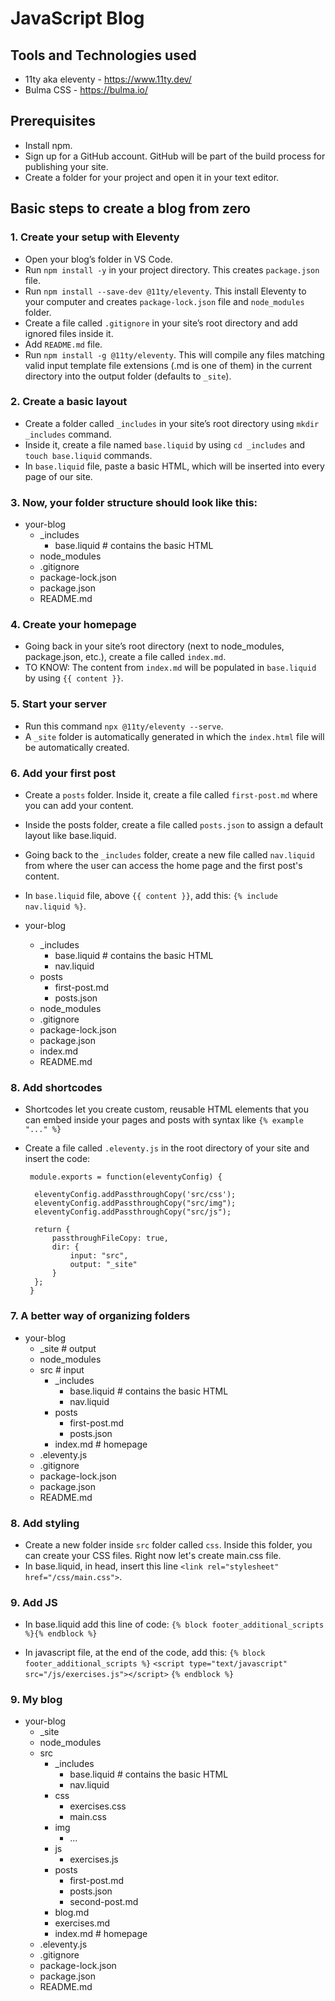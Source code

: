 # JavaScript Blog

## Tools and Technologies used
- 11ty aka eleventy - https://www.11ty.dev/
- Bulma CSS - https://bulma.io/

## Prerequisites
- Install npm.
- Sign up for a GitHub account. GitHub will be part of the build process for publishing your site.
- Create a folder for your project and open it in your text editor.

## Basic steps to create a blog from zero

### 1. Create your setup with Eleventy
- Open your blog’s folder in VS Code.
- Run ``npm install -y`` in your project directory. This creates ``package.json`` file.
- Run ``npm install --save-dev @11ty/eleventy``. This install Eleventy to your computer and creates ``package-lock.json`` file and ``node_modules`` folder.
- Create a file called ``.gitignore`` in your site’s root directory and add ignored files inside it.
- Add ``README.md`` file.
- Run ``npm install -g @11ty/eleventy``. This will compile any files matching valid input template file extensions (.md is one of them) in the current directory into the output folder (defaults to ``_site``).

### 2. Create a basic layout
- Create a folder called ``_includes`` in your site’s root directory using ``mkdir _includes`` command.
- Inside it, create a file named ``base.liquid`` by using ``cd _includes`` and ``touch base.liquid`` commands.
- In ``base.liquid`` file, paste a basic HTML, which will be inserted into every page of our site.

### 3. Now, your folder structure should look like this:
- your-blog
    - _includes
        - base.liquid   # contains the basic HTML 
    - node_modules     
    - .gitignore
    - package-lock.json 
    - package.json      
    - README.md

### 4. Create your homepage
- Going back in your site’s root directory (next to node_modules, package.json, etc.), create a file called ``index.md``.
- TO KNOW: The content from ``index.md`` will be populated in ``base.liquid`` by using ``{{ content }}``.

### 5. Start your server
- Run this command ``npx @11ty/eleventy --serve``. 
- A ``_site`` folder is automatically generated in which the ``index.html`` file will be automatically created.

### 6. Add your first post
- Create a ``posts`` folder. Inside it, create a file called ``first-post.md`` where you can add your content.
- Inside the posts folder, create a file called ``posts.json`` to assign a default layout like base.liquid.
- Going back to the ``_includes`` folder, create a new file called ``nav.liquid`` from where the user can access the home page and the first post's content.
- In ``base.liquid`` file, above ``{{ content }}``, add this: ``{% include nav.liquid %}``.

- your-blog
    - _includes
        - base.liquid   # contains the basic HTML
        - nav.liquid
    - posts
        - first-post.md
        - posts.json 
    - node_modules     
    - .gitignore
    - package-lock.json 
    - package.json
    - index.md      
    - README.md

### 8. Add shortcodes
- Shortcodes let you create custom, reusable HTML elements that you can embed inside your pages and posts with syntax like ``{% example "..." %}``
- Create a file called ``.eleventy.js`` in the root directory of your site and insert the code:
    
       module.exports = function(eleventyConfig) {
        
        eleventyConfig.addPassthroughCopy('src/css');
        eleventyConfig.addPassthroughCopy("src/img");
        eleventyConfig.addPassthroughCopy("src/js");

        return {
            passthroughFileCopy: true,
            dir: {
                input: "src",
                output: "_site"
            }
        };
       }

### 7. A better way of organizing folders
- your-blog
    - _site                  # output
    - node_modules
    - src                    # input
        - _includes
            - base.liquid    # contains the basic HTML
            - nav.liquid
        - posts
            - first-post.md
            - posts.json
        - index.md           # homepage
    - .eleventy.js
    - .gitignore
    - package-lock.json 
    - package.json      
    - README.md

### 8. Add styling
- Create a new folder inside ``src`` folder called ``css``. Inside this folder, you can create your CSS files. Right now let's create main.css file. 
- In base.liquid, in head, insert this line ``<link rel="stylesheet" href="/css/main.css">``.

### 9. Add JS
- In base.liquid add this line of code:
``{% block footer_additional_scripts %}{% endblock %}``

- In javascript file, at the end of the code, add this:
``{% block footer_additional_scripts %}``
  ``<script type="text/javascript" src="/js/exercises.js"></script>``
``{% endblock %}``

### 9. My blog
- your-blog
    - _site
    - node_modules
    - src
        - _includes
            - base.liquid    # contains the basic HTML
            - nav.liquid
        - css
            - exercises.css
            - main.css
        - img
            - ...
        - js
            - exercises.js
        - posts
            - first-post.md
            - posts.json
            - second-post.md
        - blog.md
        - exercises.md
        - index.md           # homepage
    - .eleventy.js
    - .gitignore
    - package-lock.json 
    - package.json      
    - README.md